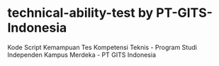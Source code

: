 # technical-ability-test by PT-GITS-Indonesia
Kode Script Kemampuan Tes Kompetensi Teknis - Program Studi Independen Kampus Merdeka - PT GITS Indonesia

